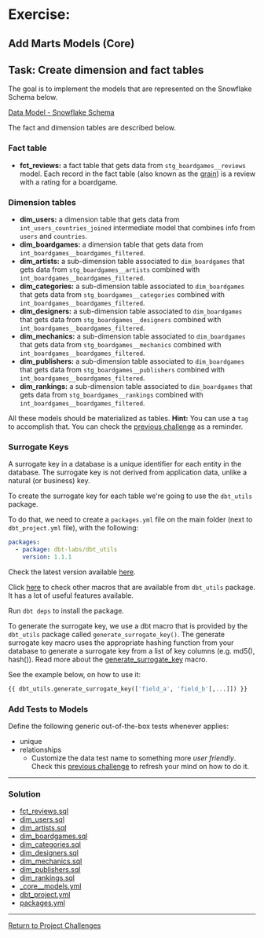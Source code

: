 # Exercise:

## Add Marts Models (Core)


## Task: Create dimension and fact tables
The goal is to implement the models that are represented on the Snowflake Schema below.

[Data Model - Snowflake Schema](https://miro.com/app/board/uXjVN-3i7mo=/?moveToWidget=3458764574588845913&cot=14)

The fact and dimension tables are described below.

### Fact table
- **fct_reviews:** a fact table that gets data from `stg_boardgames__reviews` model. Each record in the fact table (also known as the [grain](https://www.kimballgroup.com/data-warehouse-business-intelligence-resources/kimball-techniques/dimensional-modeling-techniques/grain/)) is a review with a rating for a boardgame.

### Dimension tables
- **dim_users:** a dimension table that gets data from `int_users_countries_joined` intermediate model that combines info from `users` and `countries`.
- **dim_boardgames:** a dimension table that gets data from `int_boardgames__boardgames_filtered`.
- **dim_artists:** a sub-dimension table associated to `dim_boardgames` that gets data from `stg_boardgames__artists` combined with `int_boardgames__boardgames_filtered`.
- **dim_categories:** a sub-dimension table associated to `dim_boardgames` that gets data from `stg_boardgames__categories` combined with `int_boardgames__boardgames_filtered`.
- **dim_designers:** a sub-dimension table associated to `dim_boardgames` that gets data from `stg_boardgames__designers` combined with `int_boardgames__boardgames_filtered`.
- **dim_mechanics:** a sub-dimension table associated to `dim_boardgames` that gets data from `stg_boardgames__mechanics` combined with `int_boardgames__boardgames_filtered`.
- **dim_publishers:** a sub-dimension table associated to `dim_boardgames` that gets data from `stg_boardgames__publishers` combined with `int_boardgames__boardgames_filtered`.
- **dim_rankings:** a sub-dimension table associated to `dim_boardgames` that gets data from `stg_boardgames__rankings` combined with `int_boardgames__boardgames_filtered`.

All these models should be materialized as tables.
**Hint:** You can use a `tag` to accomplish that. You can check the [previous challenge](../16_add_tags/16_add_tags.md) as a reminder. 

### Surrogate Keys
A surrogate key in a database is a unique identifier for each entity in the database. The surrogate key is not derived from application data, unlike a natural (or business) key.

To create the surrogate key for each table we're going to use the `dbt_utils` package.

To do that, we need to create a `packages.yml` file on the main folder (next to `dbt_project.yml` file), with the following:

```yaml
packages:
  - package: dbt-labs/dbt_utils
    version: 1.1.1
```

Check the latest version available [here](https://hub.getdbt.com/dbt-labs/dbt_utils/latest/).

Click [here](https://github.com/dbt-labs/dbt-utils) to check other macros that are available from `dbt_utils` package. It has a lot of useful features available.

Run `dbt deps` to install the package.

To generate the surrogate key, we use a dbt macro that is provided by the `dbt_utils` package called `generate_surrogate_key()`. The generate surrogate key macro uses the appropriate hashing function from your database to generate a surrogate key from a list of key columns (e.g. md5(), hash()). Read more about the [generate_surrogate_key](https://docs.getdbt.com/blog/sql-surrogate-keys) macro.

See the example below, on how to use it:

```sql
{{ dbt_utils.generate_surrogate_key(['field_a', 'field_b'[,...]]) }}
```

### Add Tests to Models
Define the following generic out-of-the-box tests whenever applies:
- unique
- relationships
  - Customize the data test name to something more *user friendly*. Check this [previous challenge](../13_customize_data_test_name/13_customize_data_test_name.md) to refresh your mind on how to do it.

---

### Solution

- [fct_reviews.sql](./core/fct_reviews.sql)
- [dim_users.sql](./core/dim_users.sql)
- [dim_artists.sql](./core/dim_artists.sql)
- [dim_boardgames.sql](./core/dim_boardgames.sql)
- [dim_categories.sql](./core/dim_categories.sql)
- [dim_designers.sql](./core/dim_designers.sql)
- [dim_mechanics.sql](./core/dim_mechanics.sql)
- [dim_publishers.sql](./core/dim_publishers.sql)
- [dim_rankings.sql](./core/dim_rankings.sql)
- [_core__models.yml](./core/_core__models.yml)
- [dbt_project.yml](dbt_project.yml)
- [packages.yml](./packages.yml)

---

[Return to Project Challenges](../../../README.md#9-project-challenges)